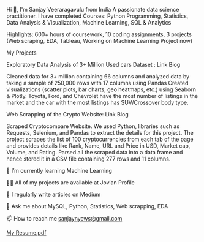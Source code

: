 Hi 👋, I'm Sanjay Veeraragavulu from India
A passionate data science practitioner.
I have completed
Courses: Python Programming, Statistics, Data Analysis & Visualization, Machine Learning, SQL & Analytics

Highlights: 600+ hours of coursework, 10 coding assignments, 3 projects (Web scraping, EDA, Tableau, Working on Machine Learning Project now)

My Projects

Exploratory Data Analysis of 3+ Million Used cars Dataset : Link Blog

Cleaned data for 3+ million containing 66 columns and analyzed data by taking a sample of 250,000 rows with 17 columns using Pandas
Created visualizations (scatter plots, bar charts, geo heatmaps, etc.) using Seaborn & Plotly.
Toyota, Ford, and Chevrolet have the most number of listings in the market and the car with the most listings has SUV/Crossover body type.

Web Scrapping of the Crypto Website: Link Blog

Scraped Cryptocompare Website. We used Python, libraries such as Requests, Selenium, and Pandas to extract the details for this project.
The project scrapes the list of 100 cryptocurrencies from each tab of the page and provides details like Rank, Name, URL and Price in USD, Market cap, Volume, and Rating.
Parsed all the scraped data into a data frame and hence stored it in a CSV file containing 277 rows and 11 columns.

🌱 I’m currently learning Machine Learning

👨‍💻 All of my projects are available at Jovian Profile

📝 I regularly write articles on Medium

💬 Ask me about MySQL, Python, Statistics, Web scrapping, EDA

📫 How to reach me sanjaynycws@gmail.com

[My Resume.pdf](https://github.com/sanjayfintech11/sanjay_profilebio/files/9860089/Sanjay.Veeraragavulu.-.Resume.pdf)

